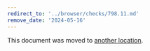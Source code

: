 ```yaml
---
redirect_to: '../browser/checks/798.11.md'
remove_date: '2024-05-16'
---
```


This document was moved to [another location](../browser/checks/798.11.md).

<!-- This redirect file can be deleted after 2024-05-16. -->
<!-- Redirects that point to other docs in the same project expire in three months. -->
<!-- Redirects that point to docs in a different project or site (for example, link is not relative and starts with `https:`) expire in one year. -->
<!-- Before deletion, see: https://docs.gitlab.com/ee/development/documentation/redirects.html -->
